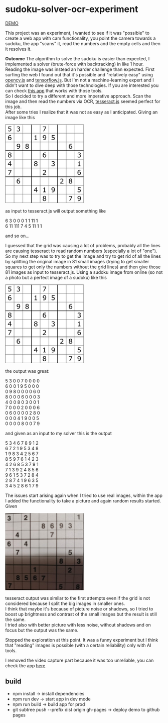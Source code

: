 # sudoku-solver-ocr-experiment

[DEMO](https://albertodeago.github.io/sudoku-solver-ocr/dist/)

This project was an experiment, I wanted to see if it was "possible" to create a web app with cam functionality, 
you point the camera towards a sudoku, the app "scans" it, read the numbers and the empty cells and then it resolves it.

**Outcome**
The algorithm to solve the sudoku is easier than expected, I implemented a solver (brute-force with backtracking) in like 1 hour.  
Reading the image was instead an harder challenge than expected.
First surfing the web I found out that it's possible and "relatively easy" using [opencv.js](https://docs.opencv.org/3.4/d5/d10/tutorial_js_root.html) and [tensorflow.js](https://www.tensorflow.org/js). But I'm not a machine-learning expert and I didn't want to dive deep with those technologies. If you are interested you can check [this app](https://github.com/taylorjg/sudoku-buster) that works with those tools.  
So I decided to try a different and more imperative approach. Scan the image and then read the numbers via OCR, [tesseract.js](https://tesseract.projectnaptha.com/) seemed perfect for this job.  
After some tries I realize that it was not as easy as I anticipated. Giving an image like this 

<img src="./public/img/sudoku-perfect.png" width="250" alt="perfect sudoku picture"/>

as input to tesseract.js will output something like

6 3 0 0 0 1 1 11 1  
6 11 111 7 4 5 11 1 1  

and so on...  

I guessed that the grid was causing a lot of problems, probably all the lines are causing tesseract to read random numbers (especially a lot of "one").  
So my next step was to try to get the image and try to get rid of all the lines by splitting the original image in 81 small images (trying to get smaller squares to get only the numbers without the grid lines) and then give those 81 images as input to tesseract.js.
Using a sudoku image from online (so not a photo but a perfect image of a sudoku) like this

<img src="./public/img/sudoku-perfect.png" width="250" alt="perfect sudoku picture"/>

the output was great:

5 3 0 0 7 0 0 0 0  
6 0 0 1 9 5 0 0 0  
0 9 8 0 0 0 0 6 0  
8 0 0 0 6 0 0 0 3  
4 0 0 8 0 3 0 0 1  
7 0 0 0 2 0 0 0 6  
0 6 0 0 0 0 2 8 0  
0 0 0 4 1 9 0 0 5  
0 0 0 0 8 0 0 7 9  

and given as an input to my solver this is the output

5 3 4 6 7 8 9 1 2  
6 7 2 1 9 5 3 4 8  
1 9 8 3 4 2 5 6 7  
8 5 9 7 6 1 4 2 3  
4 2 6 8 5 3 7 9 1  
7 1 3 9 2 4 8 5 6  
9 6 1 5 3 7 2 8 4  
2 8 7 4 1 9 6 3 5  
3 4 5 2 8 6 1 7 9  

The issues start arising again when I tried to use real images, within the app I added the functionality to take a picture and again random results started.  
Given

<img src="./public/img/photo-sudoku-2.jpg" width="250" alt="sudoku picture"/>

tesseract output was similar to the first attempts even if the grid is not considered because I split the big images in smaller ones.  
I think that maybe it's because of picture noise or shadows, so I tried to boost up brightness and contrast of the small images but the result is still the same.  
I tried also with better picture with less noise, without shadows and on focus but the output was the same.  

Stopped the exploration at this point.
It was a funny experiment but I think that "reading" images is possible (with a certain reliability) only with AI tools.

I removed the video capture part because it was too unreliable, you can check the app [here](https://albertodeago.github.io/sudoku-solver-ocr/dist/)


## build

 - npm install -> install dependencies
 - npm run dev -> start app in dev mode
 - npm run build -> build app for prod
 - git subtree push --prefix dist origin gh-pages -> deploy demo to github pages
